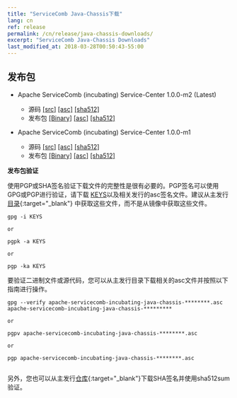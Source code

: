 ```yaml
---
title: "ServiceComb Java-Chassis下载"
lang: cn
ref: release
permalink: /cn/release/java-chassis-downloads/
excerpt: "ServiceComb Java-Chassis Downloads"
last_modified_at: 2018-03-28T00:50:43-55:00
---
```


## 发布包

* Apache ServiceComb (incubating) Service-Center 1.0.0-m2 (Latest)
    - 源码 [[src]](https://apache.org/dyn/closer.cgi/incubator/servicecomb/incubator-servicecomb-java-chassis/1.0.0-m2/apache-servicecomb-incubating-java-chassis-distribution-1.0.0-m2-src.zip) [[asc]](https://www.apache.org/dist/incubator/servicecomb/incubator-servicecomb-java-chassis/1.0.0-m2/apache-servicecomb-incubating-java-chassis-distribution-1.0.0-m2-src.zip.asc) [[sha512]](https://www.apache.org/dist/incubator/servicecomb/incubator-servicecomb-java-chassis/1.0.0-m2/apache-servicecomb-incubating-java-chassis-distribution-1.0.0-m2-src.zip.sha512) 
    - 发布包 [[Binary]](https://apache.org/dyn/closer.cgi/incubator/servicecomb/incubator-servicecomb-java-chassis/1.0.0-m2/apache-servicecomb-incubating-java-chassis-distribution-1.0.0-m2-bin.zip) [[asc]](https://www.apache.org/dist/incubator/servicecomb/incubator-servicecomb-java-chassis/1.0.0-m2/apache-servicecomb-incubating-java-chassis-distribution-1.0.0-m2-bin.zip.asc) [[sha512]](https://www.apache.org/dist/incubator/servicecomb/incubator-servicecomb-java-chassis/1.0.0-m2/apache-servicecomb-incubating-java-chassis-distribution-1.0.0-m2-bin.zip.sha512)

* Apache ServiceComb (incubating) Service-Center 1.0.0-m1
    - 源码 [[src]](https://apache.org/dyn/closer.cgi/incubator/servicecomb/incubator-servicecomb-java-chassis/1.0.0-m1/apache-servicecomb-incubating-java-chassis-distribution-1.0.0-m1-src.zip) [[asc]](https://www.apache.org/dist/incubator/servicecomb/incubator-servicecomb-java-chassis/1.0.0-m1/apache-servicecomb-incubating-java-chassis-distribution-1.0.0-m1-src.zip.asc) [[sha512]](https://www.apache.org/dist/incubator/servicecomb/incubator-servicecomb-java-chassis/1.0.0-m1/apache-servicecomb-incubating-java-chassis-distribution-1.0.0-m1-src.zip.sha512) 
    - 发布包 [[Binary]](https://apache.org/dyn/closer.cgi/incubator/servicecomb/incubator-servicecomb-java-chassis/1.0.0-m1/apache-servicecomb-incubating-java-chassis-distribution-1.0.0-m1-bin.zip) [[asc]](https://www.apache.org/dist/incubator/servicecomb/incubator-servicecomb-java-chassis/1.0.0-m1/apache-servicecomb-incubating-java-chassis-distribution-1.0.0-m1-bin.zip.asc) [[sha512]](https://www.apache.org/dist/incubator/servicecomb/incubator-servicecomb-java-chassis/1.0.0-m1/apache-servicecomb-incubating-java-chassis-distribution-1.0.0-m1-bin.zip.sha512)
    
**发布包验证**

使用PGP或SHA签名验证下载文件的完整性是很有必要的。PGP签名可以使用GPG或PGP进行验证，请下载 [KEYS](https://www.apache.org/dist/incubator/servicecomb/KEYS)以及相关发行的asc签名文件。建议从主发行[目录](https://www.apache.org/dist/incubator/servicecomb/incubator-servicecomb-java-chassis/){:target="_blank"} 中获取这些文件，而不是从镜像中获取这些文件。
 ```
 gpg -i KEYS
 
 or
 
 pgpk -a KEYS
 
 or
 
 pgp -ka KEYS

 ```

要验证二进制文件或源代码，您可以从主发行目录下载相关的asc文件并按照以下指南进行操作。

```
gpg --verify apache-servicecomb-incubating-java-chassis-********.asc apache-servicecomb-incubating-java-chassis-*********

or

pgpv apache-servicecomb-incubating-java-chassis-********.asc

or 

pgp apache-servicecomb-incubating-java-chassis-********.asc


```

另外，您也可以从主发行[仓库](https://www.apache.org/dist/incubator/servicecomb/incubator-servicecomb-java-chassis/){:target="_blank"}下载SHA签名并使用sha512sum验证。
